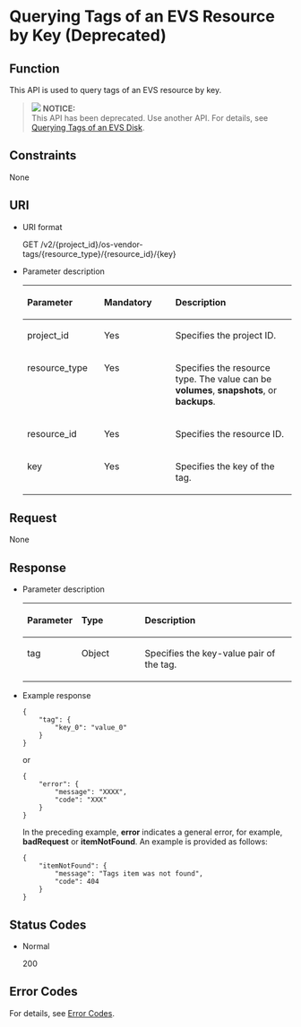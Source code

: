 # Querying Tags of an EVS Resource by Key \(Deprecated\)<a name="evs_04_2039"></a>

## Function<a name="section5299350116935"></a>

This API is used to query tags of an EVS resource by key.

>![](/images/icon-notice.gif) **NOTICE:**   
>This API has been deprecated. Use another API. For details, see  [Querying Tags of an EVS Disk](querying-tags-of-an-evs-disk.md).  

## Constraints<a name="section4466609116935"></a>

None

## URI<a name="section1378135716935"></a>

-   URI format

    GET /v2/\{project\_id\}/os-vendor-tags/\{resource\_type\}/\{resource\_id\}/\{key\}

-   Parameter description

    <a name="table28484833104128"></a>
    <table><thead align="left"><tr id="row60547305104128"><th class="cellrowborder" valign="top" width="28.57%" id="mcps1.1.4.1.1"><p id="p5384679104128"><a name="p5384679104128"></a><a name="p5384679104128"></a>Parameter</p>
    </th>
    <th class="cellrowborder" valign="top" width="26.529999999999998%" id="mcps1.1.4.1.2"><p id="p33505894104128"><a name="p33505894104128"></a><a name="p33505894104128"></a>Mandatory</p>
    </th>
    <th class="cellrowborder" valign="top" width="44.9%" id="mcps1.1.4.1.3"><p id="p29622926104128"><a name="p29622926104128"></a><a name="p29622926104128"></a>Description</p>
    </th>
    </tr>
    </thead>
    <tbody><tr id="row50646790104128"><td class="cellrowborder" valign="top" width="28.57%" headers="mcps1.1.4.1.1 "><p id="p8749302104128"><a name="p8749302104128"></a><a name="p8749302104128"></a>project_id</p>
    </td>
    <td class="cellrowborder" valign="top" width="26.529999999999998%" headers="mcps1.1.4.1.2 "><p id="p37604871104128"><a name="p37604871104128"></a><a name="p37604871104128"></a>Yes</p>
    </td>
    <td class="cellrowborder" valign="top" width="44.9%" headers="mcps1.1.4.1.3 "><p id="p26095712104128"><a name="p26095712104128"></a><a name="p26095712104128"></a>Specifies the project ID.</p>
    </td>
    </tr>
    <tr id="row40869685152038"><td class="cellrowborder" valign="top" width="28.57%" headers="mcps1.1.4.1.1 "><p id="p33171521152058"><a name="p33171521152058"></a><a name="p33171521152058"></a>resource_type</p>
    </td>
    <td class="cellrowborder" valign="top" width="26.529999999999998%" headers="mcps1.1.4.1.2 "><p id="p2538652152058"><a name="p2538652152058"></a><a name="p2538652152058"></a>Yes</p>
    </td>
    <td class="cellrowborder" valign="top" width="44.9%" headers="mcps1.1.4.1.3 "><p id="p42707547152038"><a name="p42707547152038"></a><a name="p42707547152038"></a>Specifies the resource type. The value can be <strong id="b842352706193556"><a name="b842352706193556"></a><a name="b842352706193556"></a>volumes</strong>, <strong id="b84235270619367"><a name="b84235270619367"></a><a name="b84235270619367"></a>snapshots</strong>, or <strong id="b842352706193615"><a name="b842352706193615"></a><a name="b842352706193615"></a>backups</strong>.</p>
    </td>
    </tr>
    <tr id="row255647152042"><td class="cellrowborder" valign="top" width="28.57%" headers="mcps1.1.4.1.1 "><p id="p38738380152058"><a name="p38738380152058"></a><a name="p38738380152058"></a>resource_id</p>
    </td>
    <td class="cellrowborder" valign="top" width="26.529999999999998%" headers="mcps1.1.4.1.2 "><p id="p50801043152058"><a name="p50801043152058"></a><a name="p50801043152058"></a>Yes</p>
    </td>
    <td class="cellrowborder" valign="top" width="44.9%" headers="mcps1.1.4.1.3 "><p id="p33198438152042"><a name="p33198438152042"></a><a name="p33198438152042"></a>Specifies the resource ID.</p>
    </td>
    </tr>
    <tr id="row41101519155425"><td class="cellrowborder" valign="top" width="28.57%" headers="mcps1.1.4.1.1 "><p id="p40888766155425"><a name="p40888766155425"></a><a name="p40888766155425"></a>key</p>
    </td>
    <td class="cellrowborder" valign="top" width="26.529999999999998%" headers="mcps1.1.4.1.2 "><p id="p23655745155425"><a name="p23655745155425"></a><a name="p23655745155425"></a>Yes</p>
    </td>
    <td class="cellrowborder" valign="top" width="44.9%" headers="mcps1.1.4.1.3 "><p id="p37067201155425"><a name="p37067201155425"></a><a name="p37067201155425"></a>Specifies the key of the tag.</p>
    </td>
    </tr>
    </tbody>
    </table>


## Request<a name="section5573802716935"></a>

None

## Response<a name="section3215934016935"></a>

-   Parameter description

    <a name="table716338716935"></a>
    <table><thead align="left"><tr id="row2937460716935"><th class="cellrowborder" valign="top" width="19.05%" id="mcps1.1.4.1.1"><p id="p3053299616935"><a name="p3053299616935"></a><a name="p3053299616935"></a>Parameter</p>
    </th>
    <th class="cellrowborder" valign="top" width="23.810000000000002%" id="mcps1.1.4.1.2"><p id="p5725363416935"><a name="p5725363416935"></a><a name="p5725363416935"></a>Type</p>
    </th>
    <th class="cellrowborder" valign="top" width="57.14%" id="mcps1.1.4.1.3"><p id="p3278200616935"><a name="p3278200616935"></a><a name="p3278200616935"></a>Description</p>
    </th>
    </tr>
    </thead>
    <tbody><tr id="row3809682916935"><td class="cellrowborder" valign="top" width="19.05%" headers="mcps1.1.4.1.1 "><p id="p6594430016935"><a name="p6594430016935"></a><a name="p6594430016935"></a>tag</p>
    </td>
    <td class="cellrowborder" valign="top" width="23.810000000000002%" headers="mcps1.1.4.1.2 "><p id="p3988810816935"><a name="p3988810816935"></a><a name="p3988810816935"></a>Object</p>
    </td>
    <td class="cellrowborder" valign="top" width="57.14%" headers="mcps1.1.4.1.3 "><p id="p4842047816935"><a name="p4842047816935"></a><a name="p4842047816935"></a>Specifies the key-value pair of the tag.</p>
    </td>
    </tr>
    </tbody>
    </table>


-   Example response

    ```
    {
        "tag": {
            "key_0": "value_0"
        }
    }
    ```

    or

    ```
    {
        "error": {
            "message": "XXXX", 
            "code": "XXX"
        }
    }
    ```

    In the preceding example,  **error**  indicates a general error, for example,  **badRequest**  or  **itemNotFound**. An example is provided as follows:

    ```
    {
        "itemNotFound": {
            "message": "Tags item was not found", 
            "code": 404
        }
    }
    ```


## Status Codes<a name="section6050296116935"></a>

-   Normal

    200


## Error Codes<a name="section431317151242"></a>

For details, see  [Error Codes](error-codes.md).

